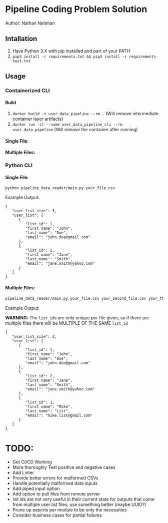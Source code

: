 # Pipeline Coding Problem Solution
Author: Nathan Neitman


## Intallation
1. Have Python 3.X with pip installed and part of your PATH
2. `pip3 install -r requirements.txt && pip3 install -r requirements-test.txt` 
## Usage

### Containerized CLI

#### Build

1. `docker build -t user_data_pipeline --rm .` (Will remove intermediate container layer artifacts)
2. `docker run -it --name user_data_pipeline_cli --rm user_data_pipeline` (Will remove the container after running)

#### Single File:
#### Multiple Files:

### Python CLI

#### Single File:
```sh 
python pipeline_data_reader/main.py your_file.csv
```
Example Output:
```
{
   "user_list_size": 3,
   "user_list": [
      {
         "list_id": 1,
         "first name": "John",
         "last name": "Doe",
         "email": "john.doe@gmail.com"
      },
      {
         "list_id": 2,
         "first name": "Jane",
         "last name": "Smith",
         "email": "jane.smith@yahoo.com"
      }
   ]
}
```

#### Multiple Files:
```sh 
pipeline_data_reader/main.py your_file.csv your_second_file.csv your_third_file.csv
```

Example Output:

**WARNING:** The `list_id`s are only unique per file given, so if there are multiple files there will be MULTIPLE OF THE SAME `list_id`

```
{
   "user_list_size": 3,
   "user_list": [
      {
         "list_id": 1,
         "first name": "John",
         "last name": "Doe",
         "email": "john.doe@gmail.com"
      },
      {
         "list_id": 2,
         "first name": "Jane",
         "last name": "Smith",
         "email": "jane.smith@yahoo.com"
      },
      {
         "list_id": 1, 
         "first name": "Mike",
         "last name": "List",
         "email": "mike.list@gmail.com"
      }
   ]
}
```

# TODO:
- Get CI/CD Working
- More thoroughly Test positive and negative cases
- Add Linter
- Provide better errors for malformed CSVs
- Handle potentially malformed data inputs
- Add piped input option
- Add option to pull files from remote server
- list ids are not very useful in their current state for outputs that come from multiple user list files, use something better (maybe UUID?)
- Prune up exports per module to be only the necessities
- Consider business cases for partial failures
